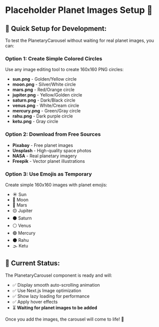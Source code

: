 # Placeholder Planet Images Setup 🌟

## 🚀 **Quick Setup for Development:**

To test the PlanetaryCarousel without waiting for real planet images, you can:

### Option 1: Create Simple Colored Circles
Use any image editing tool to create 160x160 PNG circles:
- **sun.png** - Golden/Yellow circle
- **moon.png** - Silver/White circle  
- **mars.png** - Red/Orange circle
- **jupiter.png** - Yellow/Golden circle
- **saturn.png** - Dark/Black circle
- **venus.png** - White/Cream circle
- **mercury.png** - Green/Gray circle
- **rahu.png** - Dark purple circle
- **ketu.png** - Gray circle

### Option 2: Download from Free Sources
- **Pixabay** - Free planet images
- **Unsplash** - High-quality space photos
- **NASA** - Real planetary imagery
- **Freepik** - Vector planet illustrations

### Option 3: Use Emojis as Temporary
Create simple 160x160 images with planet emojis:
- ☀️ Sun
- 🌙 Moon  
- 🔴 Mars
- 🟡 Jupiter
- ⚫ Saturn
- ⚪ Venus
- 🟢 Mercury
- 🌑 Rahu
- 🌫️ Ketu

## 🎯 **Current Status:**

The PlanetaryCarousel component is ready and will:
- ✅ Display smooth auto-scrolling animation
- ✅ Use Next.js Image optimization
- ✅ Show lazy loading for performance
- ✅ Apply hover effects
- ⏳ **Waiting for planet images to be added**

Once you add the images, the carousel will come to life! 🌌